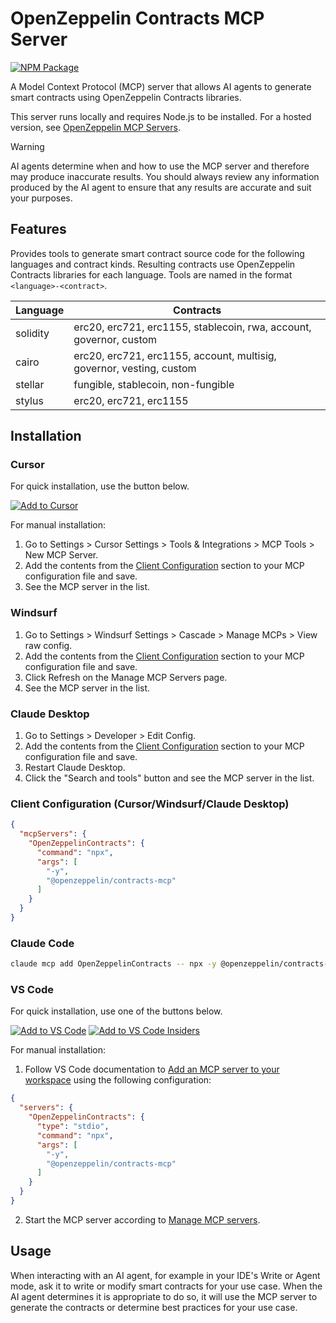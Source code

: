 # OpenZeppelin Contracts MCP Server

[![NPM Package](https://img.shields.io/npm/v/@openzeppelin/contracts-mcp)](https://www.npmjs.com/package/@openzeppelin/contracts-mcp)

A Model Context Protocol (MCP) server that allows AI agents to generate smart contracts using OpenZeppelin Contracts libraries.

This server runs locally and requires Node.js to be installed. For a hosted version, see [OpenZeppelin MCP Servers](https://mcp.openzeppelin.com/).

> [!WARNING]
> AI agents determine when and how to use the MCP server and therefore may produce inaccurate results. You should always review any information produced by the AI agent to ensure that any results are accurate and suit your purposes.

## Features

Provides tools to generate smart contract source code for the following languages and contract kinds. Resulting contracts use OpenZeppelin Contracts libraries for each language. Tools are named in the format `<language>-<contract>`.

| Language | Contracts |
| --- | --- |
| solidity | erc20, erc721, erc1155, stablecoin, rwa, account, governor, custom |
| cairo | erc20, erc721, erc1155, account, multisig, governor, vesting, custom |
| stellar | fungible, stablecoin, non-fungible |
| stylus | erc20, erc721, erc1155 |


## Installation

### Cursor

For quick installation, use the button below.

[![Add to Cursor](https://cursor.com/deeplink/mcp-install-dark.svg)](cursor://anysphere.cursor-deeplink/mcp/install?name=OpenZeppelinContracts&config=eyJjb21tYW5kIjoibnB4IC15IEBvcGVuemVwcGVsaW4vY29udHJhY3RzLW1jcCJ9)

For manual installation:
1. Go to Settings > Cursor Settings > Tools & Integrations > MCP Tools > New MCP Server.
2. Add the contents from the [Client Configuration](#client-configuration-cursorwindsurfclaude-desktop) section to your MCP configuration file and save.
3. See the MCP server in the list.

### Windsurf

1. Go to Settings > Windsurf Settings > Cascade > Manage MCPs > View raw config.
2. Add the contents from the [Client Configuration](#client-configuration-cursorwindsurfclaude-desktop) section to your MCP configuration file and save.
3. Click Refresh on the Manage MCP Servers page.
4. See the MCP server in the list.

### Claude Desktop

1. Go to Settings > Developer > Edit Config.
2. Add the contents from the [Client Configuration](#client-configuration-cursorwindsurfclaude-desktop) section to your MCP configuration file and save.
3. Restart Claude Desktop.
4. Click the "Search and tools" button and see the MCP server in the list.

### Client Configuration (Cursor/Windsurf/Claude Desktop)

```json
{
  "mcpServers": {
    "OpenZeppelinContracts": {
      "command": "npx",
      "args": [
        "-y",
        "@openzeppelin/contracts-mcp"
      ]
    }
  }
}
```

### Claude Code

```sh
claude mcp add OpenZeppelinContracts -- npx -y @openzeppelin/contracts-mcp
```

### VS Code

For quick installation, use one of the buttons below.

[![Add to VS Code](https://img.shields.io/badge/VS_Code-NPM-0098FF?style=flat-square)](https://insiders.vscode.dev/redirect/mcp/install?name=OpenZeppelinContracts&config=%7B%22command%22%3A%22npx%22%2C%22args%22%3A%5B%22-y%22%2C%20%22%40openzeppelin%2Fcontracts-mcp%22%5D%7D)
[![Add to VS Code Insiders](https://img.shields.io/badge/VS_Code_Insiders-NPM-24bfa5?style=flat-square)](https://insiders.vscode.dev/redirect/mcp/install?name=OpenZeppelinContracts&config=%7B%22command%22%3A%22npx%22%2C%22args%22%3A%5B%22-y%22%2C%20%22%40openzeppelin%2Fcontracts-mcp%22%5D%7D&quality=insiders)

For manual installation:
1. Follow VS Code documentation to [Add an MCP server to your workspace](https://code.visualstudio.com/docs/copilot/chat/mcp-servers#_add-an-mcp-server-to-your-workspace) using the following configuration:
```json
{
  "servers": {
    "OpenZeppelinContracts": {
      "type": "stdio",
      "command": "npx",
      "args": [
        "-y",
        "@openzeppelin/contracts-mcp"
      ]
    }
  }
}
```
2. Start the MCP server according to [Manage MCP servers](https://code.visualstudio.com/docs/copilot/chat/mcp-servers#_manage-mcp-servers).

## Usage

When interacting with an AI agent, for example in your IDE's Write or Agent mode, ask it to write or modify smart contracts for your use case. When the AI agent determines it is appropriate to do so, it will use the MCP server to generate the contracts or determine best practices for your use case.
